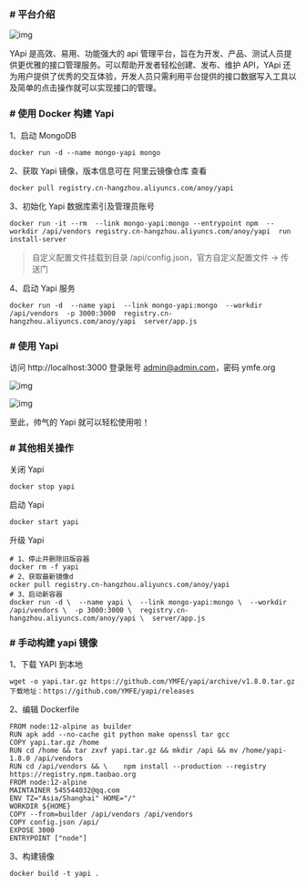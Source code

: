 ### **# 平台介绍**



![img](https://mmbiz.qpic.cn/mmbiz_jpg/R5ic1icyNBNd7upvdpIIj6VNHz36cbahX4CcssCAhbb81zhJQRJSY9Y7YqeLzE4AYTGVmqZ5FIWmicrYlIRP14UHQ/640?wx_fmt=jpeg&tp=webp&wxfrom=5&wx_lazy=1&wx_co=1)

YApi 是高效、易用、功能强大的 api 管理平台，旨在为开发、产品、测试人员提供更优雅的接口管理服务。可以帮助开发者轻松创建、发布、维护 API，YApi 还为用户提供了优秀的交互体验，开发人员只需利用平台提供的接口数据写入工具以及简单的点击操作就可以实现接口的管理。

### **# 使用 Docker 构建 Yapi** 

1、启动 MongoDB

```
docker run -d --name mongo-yapi mongo
```

2、获取 Yapi 镜像，版本信息可在 阿里云镜像仓库 查看

```
docker pull registry.cn-hangzhou.aliyuncs.com/anoy/yapi
```

3、初始化 Yapi 数据库索引及管理员账号

```
docker run -it --rm  --link mongo-yapi:mongo --entrypoint npm  --workdir /api/vendors registry.cn-hangzhou.aliyuncs.com/anoy/yapi  run install-server
```

> 自定义配置文件挂载到目录 /api/config.json，官方自定义配置文件 -> 传送门

4、启动 Yapi 服务

```
docker run -d  --name yapi  --link mongo-yapi:mongo  --workdir /api/vendors  -p 3000:3000  registry.cn-hangzhou.aliyuncs.com/anoy/yapi  server/app.js
```

### **# 使用 Yapi**

访问 http://localhost:3000  登录账号 admin@admin.com，密码 ymfe.org



![img](https://mmbiz.qpic.cn/mmbiz/R5ic1icyNBNd4MhibPoX2urKYAQeNMInnVjkoBRtZibLSmIiaGd2rtah7Z6I8ZQ0dv6icziagZo7Ck0Z853j7ib7r0WWcg/640?wx_fmt=jpeg&tp=webp&wxfrom=5&wx_lazy=1&wx_co=1)

![img](https://mmbiz.qpic.cn/mmbiz/R5ic1icyNBNd4MhibPoX2urKYAQeNMInnVjHkRjzU4aicMvpKZMmTYCA1YopaQWfbVLK5ibqRj93m0QskawbDm9jj1g/640?wx_fmt=jpeg&tp=webp&wxfrom=5&wx_lazy=1&wx_co=1)

至此，帅气的 Yapi 就可以轻松使用啦！



### **# 其他相关操作**

关闭 Yapi

```
docker stop yapi
```

启动 Yapi

```
docker start yapi
```

升级 Yapi

```
# 1、停止并删除旧版容器
docker rm -f yapi
# 2、获取最新镜像d
ocker pull registry.cn-hangzhou.aliyuncs.com/anoy/yapi
# 3、启动新容器
docker run -d \  --name yapi \  --link mongo-yapi:mongo \  --workdir /api/vendors \  -p 3000:3000 \  registry.cn-hangzhou.aliyuncs.com/anoy/yapi \  server/app.js
```

### **# 手动构建 yapi 镜像**

1、下载 YAPI 到本地

```
wget -o yapi.tar.gz https://github.com/YMFE/yapi/archive/v1.8.0.tar.gz
下载地址：https://github.com/YMFE/yapi/releases
```



2、编辑 Dockerfile

```
FROM node:12-alpine as builder
RUN apk add --no-cache git python make openssl tar gcc
COPY yapi.tar.gz /home
RUN cd /home && tar zxvf yapi.tar.gz && mkdir /api && mv /home/yapi-1.8.0 /api/vendors
RUN cd /api/vendors && \    npm install --production --registry https://registry.npm.taobao.org
FROM node:12-alpine
MAINTAINER 545544032@qq.com
ENV TZ="Asia/Shanghai" HOME="/"
WORKDIR ${HOME}
COPY --from=builder /api/vendors /api/vendors
COPY config.json /api/
EXPOSE 3000
ENTRYPOINT ["node"]
```

3、构建镜像

```
docker build -t yapi .
```